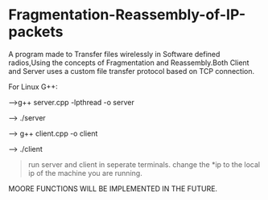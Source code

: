 # Fragmentation-Reassembly-of-IP-packets
A program made to Transfer files wirelessly in Software defined radios,Using the concepts of Fragmentation and Reassembly.Both Client and Server uses a custom file transfer protocol based on TCP connection.

For Linux G++:

-->g++ server.cpp -lpthread -o server

--> ./server

--> g++ client.cpp -o client

--> ./client

>run server and client in seperate terminals.
>change the *ip to the local ip of the machine you are running.

MOORE FUNCTIONS WILL BE IMPLEMENTED IN THE FUTURE.
